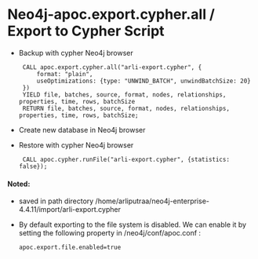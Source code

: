# Neo4j-apoc.export.cypher.all / Export to Cypher Script

 * Backup with cypher Neo4j browser



        CALL apoc.export.cypher.all("arli-export.cypher", {
            format: "plain",
            useOptimizations: {type: "UNWIND_BATCH", unwindBatchSize: 20}
        })
        YIELD file, batches, source, format, nodes, relationships, properties, time, rows, batchSize
        RETURN file, batches, source, format, nodes, relationships, properties, time, rows, batchSize;

* Create new database in Neo4j browser
* Restore with cypher Neo4j browser

       CALL apoc.cypher.runFile("arli-export.cypher", {statistics: false});


#### Noted:

* saved in path directory /home/arliputraa/neo4j-enterprise-4.4.11/import/arli-export.cypher
* By default exporting to the file system is disabled. We can enable it by setting the following property in /neo4j/conf/apoc.conf :

      apoc.export.file.enabled=true
